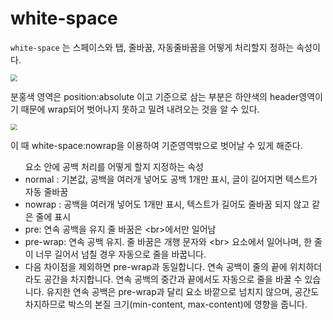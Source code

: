 # white-space

`white-space` 는 스페이스와 탭, 줄바꿈, 자동줄바꿈을 어떻게 처리할지 정하는 속성이다.



<img src="https://user-images.githubusercontent.com/51959017/87776638-0cc86a80-c863-11ea-92e1-be0c52c5d486.png" style="zoom: 67%;" />

분홍색 영역은 position:absolute 이고 기준으로 삼는 부분은 하얀색의 header영역이기 때문에 wrap되어 벗어나지 못하고 밀려 내려오는 것을 알 수 있다.

<img src="https://user-images.githubusercontent.com/51959017/87777229-156d7080-c864-11ea-87c9-110fad58570b.png" style="zoom:67%;" />

이 때 white-space:nowrap을 이용하여 기준영역밖으로 벗어날 수 있게 해준다.

<ul> 요소 안에 공백 처리를 어떻게 할지 지정하는 속성
    <li>normal : 기본값, 공백을 여러개 넣어도 공백 1개만 표시, 글이 길어지면 텍스트가 자동 줄바꿈</li>
    <li>nowrap : 공백을 여러개 넣어도 1개만 표시, 텍스트가 길어도 줄바꿈 되지 않고 같은 줄에 표시</li>
    <li>pre: 연속 공백을 유지 줄 바꿈은 &lt;br&gt;에서만 일어남</li>
    <li>pre-wrap: 연속 공백 유지. 줄 바꿈은 개행 문자와 &lt;br&gt; 요소에서 일어나며, 한 줄이 너무 길어서 넘칠 경우 자동으로 줄을 바꿉니다.</li>
    <li>다음 차이점을 제외하면 pre-wrap과 동일합니다.
연속 공백이 줄의 끝에 위치하더라도 공간을 차지합니다.
연속 공백의 중간과 끝에서도 자동으로 줄을 바꿀 수 있습니다.
유지한 연속 공백은 pre-wrap과 달리 요소 바깥으로 넘치지 않으며, 공간도 차지하므로 박스의 본질 크기(min-content, max-content)에 영향을 줍니다.</li>
</ul>


[이미지 출처]: https://github.com/kym123123/TIL/blob/master/2ndsweek/2020-07-17.md